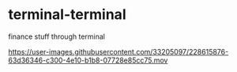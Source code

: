 # terminal-terminal
finance stuff through terminal



https://user-images.githubusercontent.com/33205097/228615876-63d36346-c300-4e10-b1b8-07728e85cc75.mov


